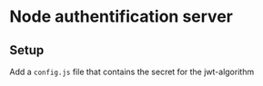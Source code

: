 # Node authentification server
## Setup

Add a ```config.js``` file that contains the secret for the jwt-algorithm